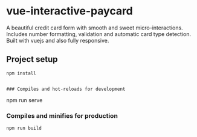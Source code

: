# vue-interactive-paycard 

A beautiful credit card form with smooth and sweet micro-interactions. Includes number formatting, validation and automatic card type detection. Built with vuejs and also fully responsive.




## Project setup
```
npm install


### Compiles and hot-reloads for development
```
npm run serve


### Compiles and minifies for production
```
npm run build



